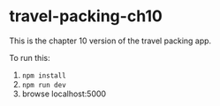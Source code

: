 # travel-packing-ch10

This is the chapter 10 version of the travel packing app.

To run this:

1. `npm install`
2. `npm run dev`
3. browse localhost:5000

